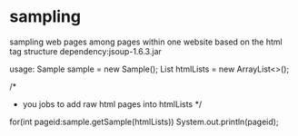 sampling
========

sampling web pages among pages within one website based on the html tag structure
dependency:jsoup-1.6.3.jar

usage:
Sample sample = new Sample();
List<String> htmlLists = new ArrayList<>();
		
/*
 * you jobs to add raw html pages into htmlLists
 */
		
for(int pageid:sample.getSample(htmlLists))
	System.out.println(pageid);